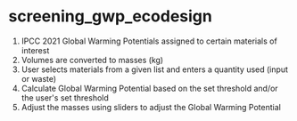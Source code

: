 # screening_gwp_ecodesign
1. IPCC 2021 Global Warming Potentials assigned to certain materials of interest
2. Volumes are converted to masses (kg)
3. User selects materials from a given list and enters a quantity used (input or waste)
4. Calculate Global Warming Potential based on the set threshold and/or the user's set threshold
5. Adjust the masses using sliders to adjust the Global Warming Potential
